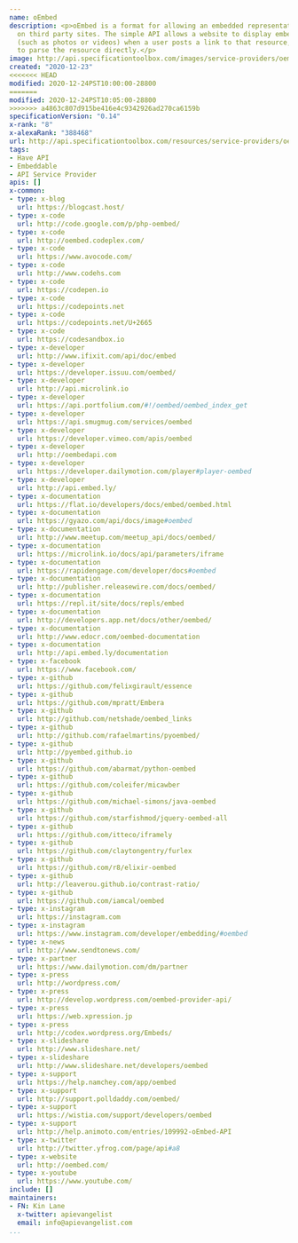 ```yaml
---
name: oEmbed
description: <p>oEmbed is a format for allowing an embedded representation of a URL
  on third party sites. The simple API allows a website to display embedded content
  (such as photos or videos) when a user posts a link to that resource, without having
  to parse the resource directly.</p>
image: http://api.specificationtoolbox.com/images/service-providers/oembed.jpg
created: "2020-12-23"
<<<<<<< HEAD
modified: 2020-12-24PST10:00:00-28800
=======
modified: 2020-12-24PST10:05:00-28800
>>>>>>> a4863c807d915be416e4c9342926ad270ca6159b
specificationVersion: "0.14"
x-rank: "8"
x-alexaRank: "388468"
url: http://api.specificationtoolbox.com/resources/service-providers/oembed/
tags:
- Have API
- Embeddable
- API Service Provider
apis: []
x-common:
- type: x-blog
  url: https://blogcast.host/
- type: x-code
  url: http://code.google.com/p/php-oembed/
- type: x-code
  url: http://oembed.codeplex.com/
- type: x-code
  url: https://www.avocode.com/
- type: x-code
  url: http://www.codehs.com
- type: x-code
  url: https://codepen.io
- type: x-code
  url: https://codepoints.net
- type: x-code
  url: https://codepoints.net/U+2665
- type: x-code
  url: https://codesandbox.io
- type: x-developer
  url: http://www.ifixit.com/api/doc/embed
- type: x-developer
  url: https://developer.issuu.com/oembed/
- type: x-developer
  url: http://api.microlink.io
- type: x-developer
  url: https://api.portfolium.com/#!/oembed/oembed_index_get
- type: x-developer
  url: https://api.smugmug.com/services/oembed
- type: x-developer
  url: https://developer.vimeo.com/apis/oembed
- type: x-developer
  url: http://oembedapi.com
- type: x-developer
  url: https://developer.dailymotion.com/player#player-oembed
- type: x-developer
  url: http://api.embed.ly/
- type: x-documentation
  url: https://flat.io/developers/docs/embed/oembed.html
- type: x-documentation
  url: https://gyazo.com/api/docs/image#oembed
- type: x-documentation
  url: http://www.meetup.com/meetup_api/docs/oembed/
- type: x-documentation
  url: https://microlink.io/docs/api/parameters/iframe
- type: x-documentation
  url: https://rapidengage.com/developer/docs#oembed
- type: x-documentation
  url: http://publisher.releasewire.com/docs/oembed/
- type: x-documentation
  url: https://repl.it/site/docs/repls/embed
- type: x-documentation
  url: http://developers.app.net/docs/other/oembed/
- type: x-documentation
  url: http://www.edocr.com/oembed-documentation
- type: x-documentation
  url: http://api.embed.ly/documentation
- type: x-facebook
  url: https://www.facebook.com/
- type: x-github
  url: https://github.com/felixgirault/essence
- type: x-github
  url: https://github.com/mpratt/Embera
- type: x-github
  url: http://github.com/netshade/oembed_links
- type: x-github
  url: http://github.com/rafaelmartins/pyoembed/
- type: x-github
  url: http://pyembed.github.io
- type: x-github
  url: https://github.com/abarmat/python-oembed
- type: x-github
  url: https://github.com/coleifer/micawber
- type: x-github
  url: https://github.com/michael-simons/java-oembed
- type: x-github
  url: https://github.com/starfishmod/jquery-oembed-all
- type: x-github
  url: https://github.com/itteco/iframely
- type: x-github
  url: https://github.com/claytongentry/furlex
- type: x-github
  url: https://github.com/r8/elixir-oembed
- type: x-github
  url: http://leaverou.github.io/contrast-ratio/
- type: x-github
  url: https://github.com/iamcal/oembed
- type: x-instagram
  url: https://instagram.com
- type: x-instagram
  url: https://www.instagram.com/developer/embedding/#oembed
- type: x-news
  url: http://www.sendtonews.com/
- type: x-partner
  url: https://www.dailymotion.com/dm/partner
- type: x-press
  url: http://wordpress.com/
- type: x-press
  url: http://develop.wordpress.com/oembed-provider-api/
- type: x-press
  url: https://web.xpression.jp
- type: x-press
  url: http://codex.wordpress.org/Embeds/
- type: x-slideshare
  url: http://www.slideshare.net/
- type: x-slideshare
  url: http://www.slideshare.net/developers/oembed
- type: x-support
  url: https://help.namchey.com/app/oembed
- type: x-support
  url: http://support.polldaddy.com/oembed/
- type: x-support
  url: https://wistia.com/support/developers/oembed
- type: x-support
  url: http://help.animoto.com/entries/109992-oEmbed-API
- type: x-twitter
  url: http://twitter.yfrog.com/page/api#a8
- type: x-website
  url: http://oembed.com/
- type: x-youtube
  url: https://www.youtube.com/
include: []
maintainers:
- FN: Kin Lane
  x-twitter: apievangelist
  email: info@apievangelist.com
...
```

